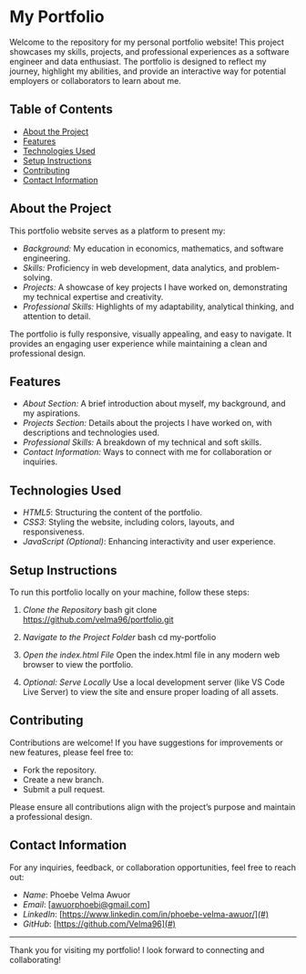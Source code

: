 # My Portfolio

Welcome to the repository for my personal portfolio website! This project showcases my skills, projects, and professional experiences as a software engineer and data enthusiast. The portfolio is designed to reflect my journey, highlight my abilities, and provide an interactive way for potential employers or collaborators to learn about me.

## Table of Contents
- [About the Project](#about-the-project)
- [Features](#features)
- [Technologies Used](#technologies-used)
- [Setup Instructions](#setup-instructions)
- [Contributing](#contributing)
- [Contact Information](#contact-information)

## About the Project
This portfolio website serves as a platform to present my:
- *Background:* My education in economics, mathematics, and software engineering.
- *Skills:* Proficiency in web development, data analytics, and problem-solving.
- *Projects:* A showcase of key projects I have worked on, demonstrating my technical expertise and creativity.
- *Professional Skills:* Highlights of my adaptability, analytical thinking, and attention to detail.

The portfolio is fully responsive, visually appealing, and easy to navigate. It provides an engaging user experience while maintaining a clean and professional design.
## Features
- *About Section:* A brief introduction about myself, my background, and my aspirations.
- *Projects Section:* Details about the projects I have worked on, with descriptions and technologies used.
- *Professional Skills:* A breakdown of my technical and soft skills.
- *Contact Information:* Ways to connect with me for collaboration or inquiries.

## Technologies Used
- *HTML5*: Structuring the content of the portfolio.
- *CSS3*: Styling the website, including colors, layouts, and responsiveness.
- *JavaScript (Optional)*: Enhancing interactivity and user experience.

## Setup Instructions
To run this portfolio locally on your machine, follow these steps:
1. *Clone the Repository*
   bash
   git clone https://github.com/velma96/portfolio.git
   

2. *Navigate to the Project Folder*
   bash
   cd my-portfolio
   

3. *Open the index.html File*
   Open the index.html file in any modern web browser to view the portfolio.

4. *Optional: Serve Locally*
   Use a local development server (like VS Code Live Server) to view the site and ensure proper loading of all assets.

## Contributing
Contributions are welcome! If you have suggestions for improvements or new features, please feel free to:
- Fork the repository.
- Create a new branch.
- Submit a pull request.

Please ensure all contributions align with the project’s purpose and maintain a professional design.

## Contact Information
For any inquiries, feedback, or collaboration opportunities, feel free to reach out:

- *Name*: Phoebe Velma Awuor
- *Email*: [awuorphoebi@gmail.com]
- *LinkedIn*: [https://www.linkedin.com/in/phoebe-velma-awuor/](#)
- *GitHub*: [https://github.com/Velma96](#)

---

Thank you for visiting my portfolio! I look forward to connecting and collaborating!

